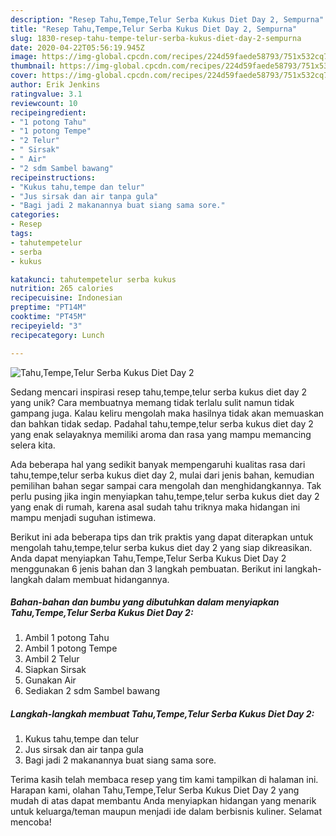 ```yaml
---
description: "Resep Tahu,Tempe,Telur Serba Kukus Diet Day 2, Sempurna"
title: "Resep Tahu,Tempe,Telur Serba Kukus Diet Day 2, Sempurna"
slug: 1830-resep-tahu-tempe-telur-serba-kukus-diet-day-2-sempurna
date: 2020-04-22T05:56:19.945Z
image: https://img-global.cpcdn.com/recipes/224d59faede58793/751x532cq70/tahutempetelur-serba-kukus-diet-day-2-foto-resep-utama.jpg
thumbnail: https://img-global.cpcdn.com/recipes/224d59faede58793/751x532cq70/tahutempetelur-serba-kukus-diet-day-2-foto-resep-utama.jpg
cover: https://img-global.cpcdn.com/recipes/224d59faede58793/751x532cq70/tahutempetelur-serba-kukus-diet-day-2-foto-resep-utama.jpg
author: Erik Jenkins
ratingvalue: 3.1
reviewcount: 10
recipeingredient:
- "1 potong Tahu"
- "1 potong Tempe"
- "2 Telur"
- " Sirsak"
- " Air"
- "2 sdm Sambel bawang"
recipeinstructions:
- "Kukus tahu,tempe dan telur"
- "Jus sirsak dan air tanpa gula"
- "Bagi jadi 2 makanannya buat siang sama sore."
categories:
- Resep
tags:
- tahutempetelur
- serba
- kukus

katakunci: tahutempetelur serba kukus 
nutrition: 265 calories
recipecuisine: Indonesian
preptime: "PT14M"
cooktime: "PT45M"
recipeyield: "3"
recipecategory: Lunch

---
```



![Tahu,Tempe,Telur Serba Kukus Diet Day 2](https://img-global.cpcdn.com/recipes/224d59faede58793/751x532cq70/tahutempetelur-serba-kukus-diet-day-2-foto-resep-utama.jpg)

Sedang mencari inspirasi resep tahu,tempe,telur serba kukus diet day 2 yang unik? Cara membuatnya memang tidak terlalu sulit namun tidak gampang juga. Kalau keliru mengolah maka hasilnya tidak akan memuaskan dan bahkan tidak sedap. Padahal tahu,tempe,telur serba kukus diet day 2 yang enak selayaknya memiliki aroma dan rasa yang mampu memancing selera kita.



Ada beberapa hal yang sedikit banyak mempengaruhi kualitas rasa dari tahu,tempe,telur serba kukus diet day 2, mulai dari jenis bahan, kemudian pemilihan bahan segar sampai cara mengolah dan menghidangkannya. Tak perlu pusing jika ingin menyiapkan tahu,tempe,telur serba kukus diet day 2 yang enak di rumah, karena asal sudah tahu triknya maka hidangan ini mampu menjadi suguhan istimewa.


Berikut ini ada beberapa tips dan trik praktis yang dapat diterapkan untuk mengolah tahu,tempe,telur serba kukus diet day 2 yang siap dikreasikan. Anda dapat menyiapkan Tahu,Tempe,Telur Serba Kukus Diet Day 2 menggunakan 6 jenis bahan dan 3 langkah pembuatan. Berikut ini langkah-langkah dalam membuat hidangannya.

<!--inarticleads1-->

##### Bahan-bahan dan bumbu yang dibutuhkan dalam menyiapkan Tahu,Tempe,Telur Serba Kukus Diet Day 2:

1. Ambil 1 potong Tahu
1. Ambil 1 potong Tempe
1. Ambil 2 Telur
1. Siapkan  Sirsak
1. Gunakan  Air
1. Sediakan 2 sdm Sambel bawang




<!--inarticleads2-->

##### Langkah-langkah membuat Tahu,Tempe,Telur Serba Kukus Diet Day 2:

1. Kukus tahu,tempe dan telur
1. Jus sirsak dan air tanpa gula
1. Bagi jadi 2 makanannya buat siang sama sore.




Terima kasih telah membaca resep yang tim kami tampilkan di halaman ini. Harapan kami, olahan Tahu,Tempe,Telur Serba Kukus Diet Day 2 yang mudah di atas dapat membantu Anda menyiapkan hidangan yang menarik untuk keluarga/teman maupun menjadi ide dalam berbisnis kuliner. Selamat mencoba!
